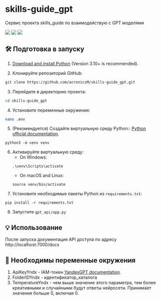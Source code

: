 # skills-guide_gpt

Сервис проекта skills_guide по взаимодействую с GPT моделями

![](https://img.shields.io/badge/FastAPI-0.104.0-00CED1)
![](https://img.shields.io/badge/AIOHTTP-3.8.6-F0FFFF)
![](https://img.shields.io/badge/g4f-0.1.7.7-DC143C)

## 🛠️ Подготовка в запуску

1. [Download and install Python](https://www.python.org/downloads/) (Version 3.10+ is recommended).

2. Клонируйте репозиторий GitHub:
```bash
git clone https://github.com/acronicsM/skills-guide_gpt.git
```
3. Перейдите в директорию проекта:
```bash
cd skills-guide_gpt
```
4. Установите переменные окружения:
```bash
nano .env
```
5. (Рекомендуется) Создайте виртуальную среду Python::
[Python official documentation](https://docs.python.org/3/tutorial/venv.html).


```
python3 -m venv venv
```

6. Активируйте виртуальную среду:
   - On Windows:
   ```
   .\venv\Scripts\activate
   ```
   - On macOS and Linux:
   ```
   source venv/bin/activate
   ```
7. Установите необходимые пакеты Python из `requirements.txt`:

```
pip install -r requirements.txt
```

8. Запустите `gpt_api/app.py`


## 💡 Использование
После запуска документация API доступа по адресу http://localhost:7000/docs

## 🙌 Необходимы переменные окружения

1. ApiKeyYndx - IAM-токен [YandexGPT documentation](https://cloud.yandex.ru/docs/yandexgpt/quickstart).
2. FolderIDYndx - идентификатор_каталога
3. TemperatureYndx - чем выше значение этого параметра, тем более креативными и случайными будут ответы нейросети. Принимает значения больше 0, включая 0.

